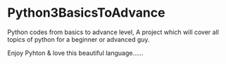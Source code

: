 # Python3BasicsToAdvance
Python codes from basics to advance level, A project which will cover all topics  of python  for a beginner or advanced guy.

Enjoy Pyhton & love this beautiful language......
